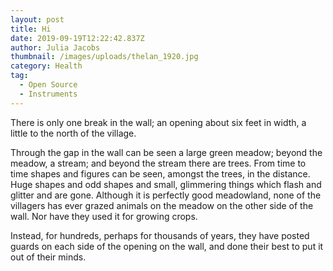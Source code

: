 ```yaml
---
layout: post
title: Hi
date: 2019-09-19T12:22:42.837Z
author: Julia Jacobs
thumbnail: /images/uploads/thelan_1920.jpg
category: Health
tag:
  - Open Source
  - Instruments
---
```

There is only one break in the wall; an opening about six feet in width, a little to the north of the village.



Through the gap in the wall can be seen a large green meadow; beyond the meadow, a stream; and beyond the stream there are trees. From time to time shapes and figures can be seen, amongst the trees, in the distance. Huge shapes and odd shapes and small, glimmering things which flash and glitter and are gone. Although it is perfectly good meadowland, none of the villagers has ever grazed animals on the meadow on the other side of the wall. Nor have they used it for growing crops.



Instead, for hundreds, perhaps for thousands of years, they have posted guards on each side of the opening on the wall, and done their best to put it out of their minds.
